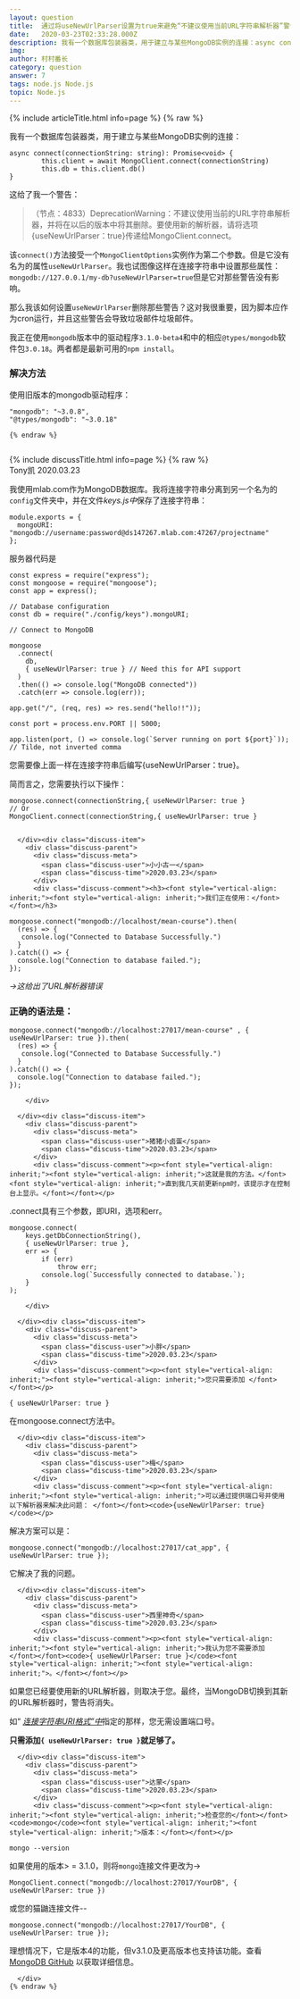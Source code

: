 ```yaml
---
layout: question
title:  通过将useNewUrlParser设置为true来避免“不建议使用当前URL字符串解析器”警告
date:   2020-03-23T02:33:28.000Z
description: 我有一个数据库包装器类，用于建立与某些MongoDB实例的连接：async connect(connectionString  string)  Pr...
img: 
author: 村村番长
category: question
answer: 7
tags: node.js Node.js
topic: Node.js
---
```

<div class="article-root">
  <div class="article">
    {% include articleTitle.html info=page %}
    {% raw %}
    <div class="article-content"><p><font style="vertical-align: inherit;"><font style="vertical-align: inherit;">我有一个数据库包装器类，用于建立与某些MongoDB实例的连接：</font></font></p>

<pre><code>async connect(connectionString: string): Promise&lt;void&gt; {<font></font>
        this.client = await MongoClient.connect(connectionString)<font></font>
        this.db = this.client.db()<font></font>
}<font></font>
</code></pre>

<p><font style="vertical-align: inherit;"><font style="vertical-align: inherit;">这给了我一个警告：</font></font></p>

<blockquote>
  <p><font style="vertical-align: inherit;"><font style="vertical-align: inherit;">（节点：4833）DeprecationWarning：不建议使用当前的URL字符串解析器，并将在以后的版本中将其删除。</font><font style="vertical-align: inherit;">要使用新的解析器，请将选项{useNewUrlParser：true}传递给MongoClient.connect。</font></font></p>
</blockquote>

<p><font style="vertical-align: inherit;"><font style="vertical-align: inherit;">该</font></font><code>connect()</code><font style="vertical-align: inherit;"><font style="vertical-align: inherit;">方法接受一个</font></font><code>MongoClientOptions</code><font style="vertical-align: inherit;"><font style="vertical-align: inherit;">实例作为第二个参数。</font><font style="vertical-align: inherit;">但是它没有名为的属性</font></font><code>useNewUrlParser</code><font style="vertical-align: inherit;"><font style="vertical-align: inherit;">。</font><font style="vertical-align: inherit;">我也试图像这样在连接字符串中设置那些属性：</font></font><code>mongodb://127.0.0.1/my-db?useNewUrlParser=true</code><font style="vertical-align: inherit;"><font style="vertical-align: inherit;">但是它对那些警告没有影响。</font></font></p>

<p><font style="vertical-align: inherit;"><font style="vertical-align: inherit;">那么我该如何设置</font></font><code>useNewUrlParser</code><font style="vertical-align: inherit;"><font style="vertical-align: inherit;">删除那些警告？</font><font style="vertical-align: inherit;">这对我很重要，因为脚本应作为cron运行，并且这些警告会导致垃圾邮件垃圾邮件。</font></font></p>

<p><font style="vertical-align: inherit;"><font style="vertical-align: inherit;">我正在使用</font></font><code>mongodb</code><font style="vertical-align: inherit;"><font style="vertical-align: inherit;">版本中的驱动程序</font></font><code>3.1.0-beta4</code><font style="vertical-align: inherit;"><font style="vertical-align: inherit;">和中的相应</font></font><code>@types/mongodb</code><font style="vertical-align: inherit;"><font style="vertical-align: inherit;">软件包</font></font><code>3.0.18</code><font style="vertical-align: inherit;"><font style="vertical-align: inherit;">。</font><font style="vertical-align: inherit;">两者都是最新可用的</font></font><code>npm install</code><font style="vertical-align: inherit;"><font style="vertical-align: inherit;">。</font></font></p>

<h3><font style="vertical-align: inherit;"><font style="vertical-align: inherit;">解决方法</font></font></h3>

<p><font style="vertical-align: inherit;"><font style="vertical-align: inherit;">使用旧版本的mongodb驱动程序：</font></font></p>

<pre><code>"mongodb": "~3.0.8",<font></font>
"@types/mongodb": "~3.0.18"<font></font>
</code></pre></div>
    {% endraw %}
  </div>
  <p style="height: 0;width:0;overflow: hidden;"> 第2656篇《通过将useNewUrlParser设置为true来避免“不建议使用当前URL字符串解析器”警告》来自Winter(https://github.com/aiyld/aiyld.github.io)的站点</p>
  <div class="discuss-wrapper">
    {% include discussTitle.html info=page %}
    {% raw %}
    <div class="discuss-item">
        <div class="discuss-parent">
          <div class="discuss-meta">
            <span class="discuss-user">Tony凯</span>
            <span class="discuss-time">2020.03.23</span>
          </div>
          <div class="discuss-comment"><p><font style="vertical-align: inherit;"><font style="vertical-align: inherit;">我使用mlab.com作为MongoDB数据库。</font><font style="vertical-align: inherit;">我将连接字符串分离到另一个名为的</font></font><code>config</code><font style="vertical-align: inherit;"><font style="vertical-align: inherit;">文件</font><font style="vertical-align: inherit;">夹中，</font><font style="vertical-align: inherit;">并在文件</font></font><em><font style="vertical-align: inherit;"><font style="vertical-align: inherit;">keys.js中</font></font></em><font style="vertical-align: inherit;"><font style="vertical-align: inherit;">保存了连接字符串：</font></font></p>

<p></p><div class="snippet" data-lang="js" data-hide="false" data-console="true" data-babel="false">
<div class="snippet-code">
<pre class="snippet-code-js lang-js prettyprint-override"><code>module.exports = {<font></font>
  mongoURI: "mongodb://username:password@ds147267.mlab.com:47267/projectname"<font></font>
};</code></pre>
</div>
</div>
<p></p>

<p><font style="vertical-align: inherit;"><font style="vertical-align: inherit;">服务器代码是 </font></font></p>

<p></p><div class="snippet" data-lang="js" data-hide="false" data-console="true" data-babel="false">
<div class="snippet-code">
<pre class="snippet-code-js lang-js prettyprint-override"><code>const express = require("express");<font></font>
const mongoose = require("mongoose");<font></font>
const app = express();<font></font>
<font></font>
// Database configuration<font></font>
const db = require("./config/keys").mongoURI;<font></font>
<font></font>
// Connect to MongoDB<font></font>
<font></font>
mongoose<font></font>
  .connect(<font></font>
    db,<font></font>
    { useNewUrlParser: true } // Need this for API support<font></font>
  )<font></font>
  .then(() =&gt; console.log("MongoDB connected"))<font></font>
  .catch(err =&gt; console.log(err));<font></font>
<font></font>
app.get("/", (req, res) =&gt; res.send("hello!!"));<font></font>
<font></font>
const port = process.env.PORT || 5000;<font></font>
<font></font>
app.listen(port, () =&gt; console.log(`Server running on port ${port}`)); // Tilde, not inverted comma</code></pre>
</div>
</div>
<p></p>

<p><font style="vertical-align: inherit;"><font style="vertical-align: inherit;">您需要像上面一样在连接字符串后编写{useNewUrlParser：true}。 </font></font></p>

<p><font style="vertical-align: inherit;"><font style="vertical-align: inherit;">简而言之，您需要执行以下操作：</font></font></p>

<p></p><div class="snippet" data-lang="js" data-hide="false" data-console="true" data-babel="false">
<div class="snippet-code">
<pre class="snippet-code-js lang-js prettyprint-override"><code>mongoose.connect(connectionString,{ useNewUrlParser: true } <font></font>
// Or<font></font>
MongoClient.connect(connectionString,{ useNewUrlParser: true } <font></font>
    </code></pre>
</div>
</div>
<p></p></div>
        </div>
        
      </div><div class="discuss-item">
        <div class="discuss-parent">
          <div class="discuss-meta">
            <span class="discuss-user">小小古一</span>
            <span class="discuss-time">2020.03.23</span>
          </div>
          <div class="discuss-comment"><h3><font style="vertical-align: inherit;"><font style="vertical-align: inherit;">我们正在使用：</font></font></h3>

<pre><code>mongoose.connect("mongodb://localhost/mean-course").then(<font></font>
  (res) =&gt; {<font></font>
   console.log("Connected to Database Successfully.")<font></font>
  }<font></font>
).catch(() =&gt; {<font></font>
  console.log("Connection to database failed.");<font></font>
});<font></font>
</code></pre>

<p><em><font style="vertical-align: inherit;"><font style="vertical-align: inherit;">→这给出了URL解析器错误</font></font></em></p>

<h3><font style="vertical-align: inherit;"><font style="vertical-align: inherit;">正确的语法是：</font></font></h3>

<pre><code>mongoose.connect("mongodb://localhost:27017/mean-course" , { useNewUrlParser: true }).then(<font></font>
  (res) =&gt; {<font></font>
   console.log("Connected to Database Successfully.")<font></font>
  }<font></font>
).catch(() =&gt; {<font></font>
  console.log("Connection to database failed.");<font></font>
});<font></font>
</code></pre></div>
        </div>
        
      </div><div class="discuss-item">
        <div class="discuss-parent">
          <div class="discuss-meta">
            <span class="discuss-user">猪猪小卤蛋</span>
            <span class="discuss-time">2020.03.23</span>
          </div>
          <div class="discuss-comment"><p><font style="vertical-align: inherit;"><font style="vertical-align: inherit;">这就是我的方法。</font><font style="vertical-align: inherit;">直到我几天前更新npm时，该提示才在控制台上显示。</font></font></p>

<p><font style="vertical-align: inherit;"><font style="vertical-align: inherit;">.connect具有三个参数，即URI，选项和err。</font></font></p>

<pre><code>mongoose.connect(<font></font>
    keys.getDbConnectionString(),<font></font>
    { useNewUrlParser: true },<font></font>
    err =&gt; {<font></font>
        if (err) <font></font>
            throw err;<font></font>
        console.log(`Successfully connected to database.`);<font></font>
    }<font></font>
);<font></font>
</code></pre></div>
        </div>
        
      </div><div class="discuss-item">
        <div class="discuss-parent">
          <div class="discuss-meta">
            <span class="discuss-user">小胖</span>
            <span class="discuss-time">2020.03.23</span>
          </div>
          <div class="discuss-comment"><p><font style="vertical-align: inherit;"><font style="vertical-align: inherit;">您只需要添加 </font></font></p>

<pre><code>{ useNewUrlParser: true }
</code></pre>

<p><font style="vertical-align: inherit;"><font style="vertical-align: inherit;">在mongoose.connect方法中。</font></font></p></div>
        </div>
        
      </div><div class="discuss-item">
        <div class="discuss-parent">
          <div class="discuss-meta">
            <span class="discuss-user">梅</span>
            <span class="discuss-time">2020.03.23</span>
          </div>
          <div class="discuss-comment"><p><font style="vertical-align: inherit;"><font style="vertical-align: inherit;">可以通过提供端口号并使用以下解析器来解决此问题： </font></font><code>{useNewUrlParser: true}</code></p>

<p><font style="vertical-align: inherit;"><font style="vertical-align: inherit;">解决方案可以是：</font></font></p>

<pre><code>mongoose.connect("mongodb://localhost:27017/cat_app", { useNewUrlParser: true });
</code></pre>

<p><font style="vertical-align: inherit;"><font style="vertical-align: inherit;">它解决了我的问题。</font></font></p></div>
        </div>
        
      </div><div class="discuss-item">
        <div class="discuss-parent">
          <div class="discuss-meta">
            <span class="discuss-user">西里神奇</span>
            <span class="discuss-time">2020.03.23</span>
          </div>
          <div class="discuss-comment"><p><font style="vertical-align: inherit;"><font style="vertical-align: inherit;">我认为您不需要添加</font></font><code>{ useNewUrlParser: true }</code><font style="vertical-align: inherit;"><font style="vertical-align: inherit;">。</font></font></p>

<p><font style="vertical-align: inherit;"><font style="vertical-align: inherit;">如果您已经要使用新的URL解析器，则取决于您。</font><font style="vertical-align: inherit;">最终，当MongoDB切换到其新的URL解析器时，警告将消失。</font></font></p>

<p><font style="vertical-align: inherit;"><font style="vertical-align: inherit;">如“ </font></font><em><a href="https://docs.mongodb.com/master/reference/connection-string/" rel="nofollow noreferrer"><font style="vertical-align: inherit;"><font style="vertical-align: inherit;">连接字符串URI格式”中</font></font></a></em><font style="vertical-align: inherit;"><font style="vertical-align: inherit;">指定的那样</font><font style="vertical-align: inherit;">，您无需设置端口号。</font></font></p>

<p><strong><font style="vertical-align: inherit;"><font style="vertical-align: inherit;">只需添加</font></font><code>{ useNewUrlParser: true }</code><font style="vertical-align: inherit;"><font style="vertical-align: inherit;">就足够了。</font></font></strong></p></div>
        </div>
        
      </div><div class="discuss-item">
        <div class="discuss-parent">
          <div class="discuss-meta">
            <span class="discuss-user">达蒙</span>
            <span class="discuss-time">2020.03.23</span>
          </div>
          <div class="discuss-comment"><p><font style="vertical-align: inherit;"><font style="vertical-align: inherit;">检查您的</font></font><code>mongo</code><font style="vertical-align: inherit;"><font style="vertical-align: inherit;">版本：</font></font></p>

<pre><code>mongo --version
</code></pre>

<p><font style="vertical-align: inherit;"><font style="vertical-align: inherit;">如果使用的版本&gt; = 3.1.0，则将</font></font><code>mongo</code><font style="vertical-align: inherit;"><font style="vertical-align: inherit;">连接文件</font><font style="vertical-align: inherit;">更改</font><font style="vertical-align: inherit;">为-&gt;</font></font></p>

<pre><code>MongoClient.connect("mongodb://localhost:27017/YourDB", { useNewUrlParser: true })
</code></pre>

<p><font style="vertical-align: inherit;"><font style="vertical-align: inherit;">或您的猫鼬连接文件--</font></font></p>

<pre><code>mongoose.connect("mongodb://localhost:27017/YourDB", { useNewUrlParser: true });
</code></pre>

<p><font style="vertical-align: inherit;"><font style="vertical-align: inherit;">理想情况下，它是版本4的功能，但v3.1.0及更高版本也支持该功能。</font><font style="vertical-align: inherit;">查看</font></font><a href="https://github.com/mongodb/node-mongodb-native/blob/v3.1.0/lib/mongo_client.js#L112" rel="nofollow noreferrer"><font style="vertical-align: inherit;"><font style="vertical-align: inherit;">MongoDB GitHub</font></font></a><font style="vertical-align: inherit;"><font style="vertical-align: inherit;">   以获取详细信息。</font></font></p></div>
        </div>
        
      </div>
    {% endraw %}
  </div>
<div>
